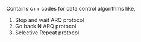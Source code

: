 Contains c++ codes for data control algorithms like,
1) Stop and wait ARQ protocol
2) Go back N ARQ protocol
3) Selective Repeat protocol
